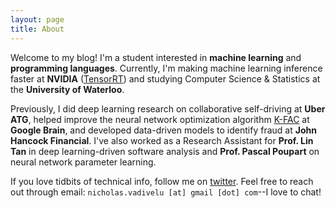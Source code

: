 ```yaml
---
layout: page
title: About
---
```


Welcome to my blog! I'm a student interested in **machine learning** and
**programming languages**. Currently, I'm making machine learning inference
faster at **NVIDIA** ([TensorRT](https://developer.nvidia.com/tensorrt)) and
studying Computer Science & Statistics at the **University of Waterloo**.

Previously, I did deep learning research on collaborative self-driving at
**Uber ATG**, helped improve the neural network optimization algorithm
[K-FAC](https://github.com/tensorflow/kfac) at **Google Brain**, and developed
data-driven models to identify fraud at **John Hancock Financial**. I've also
worked as a Research Assistant for **Prof. Lin Tan** in deep learning-driven
software analysis and **Prof. Pascal Poupart** on neural network parameter
learning.

If you love tidbits of technical info, follow me on
[twitter](https://twitter.com/nicvadivelu). Feel free to reach out through
email: `nicholas.vadivelu [at] gmail [dot] com`--I love to chat!
